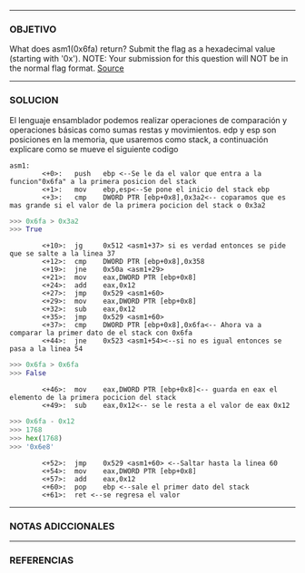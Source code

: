 ----
### OBJETIVO 
What does asm1(0x6fa) return? Submit the flag as a hexadecimal value (starting with '0x'). NOTE: Your submission for this question will NOT be in the normal flag format. [Source](https://jupiter.challenges.picoctf.org/static/b41e08fc19ceb9d0466ebd68d36c5630/test.S)

---
### SOLUCION

El lenguaje ensamblador podemos realizar operaciones de comparación y operaciones básicas como sumas restas y movimientos.
edp y esp son posiciones en la memoria, que usaremos como stack, a continuación explicare como se mueve el siguiente codigo
``` 
asm1:
        <+0>:   push   ebp <--Se le da el valor que entra a la funcion"0x6fa" a la primera posicion del stack
        <+1>:   mov    ebp,esp<--Se pone el inicio del stack ebp
        <+3>:   cmp    DWORD PTR [ebp+0x8],0x3a2<-- coparamos que es mas grande si el valor de la primera pocicion del stack o 0x3a2
```
``` python
>>> 0x6fa > 0x3a2
>>> True
```        
```
        <+10>:  jg     0x512 <asm1+37> si es verdad entonces se pide que se salte a la linea 37
        <+12>:  cmp    DWORD PTR [ebp+0x8],0x358
        <+19>:  jne    0x50a <asm1+29>
        <+21>:  mov    eax,DWORD PTR [ebp+0x8]
        <+24>:  add    eax,0x12
        <+27>:  jmp    0x529 <asm1+60>
        <+29>:  mov    eax,DWORD PTR [ebp+0x8]
        <+32>:  sub    eax,0x12
        <+35>:  jmp    0x529 <asm1+60>
        <+37>:  cmp    DWORD PTR [ebp+0x8],0x6fa<-- Ahora va a comparar la primer dato de el stack con 0x6fa
        <+44>:  jne    0x523 <asm1+54><--si no es igual entonces se pasa a la linea 54
```
```python
>>> 0x6fa > 0x6fa
>>> False
```
```
        <+46>:  mov    eax,DWORD PTR [ebp+0x8]<-- guarda en eax el elemento de la primera pocicion del stack
        <+49>:  sub    eax,0x12<-- se le resta a el valor de eax 0x12
```
``` python 
>>> 0x6fa - 0x12
>>> 1768
>>> hex(1768)
>>> '0x6e8'
```
```
        <+52>:  jmp    0x529 <asm1+60> <--Saltar hasta la linea 60
        <+54>:  mov    eax,DWORD PTR [ebp+0x8]
        <+57>:  add    eax,0x12
        <+60>:  pop    ebp <--sale el primer dato del stack
        <+61>:  ret <--se regresa el valor
```
---
### NOTAS ADICCIONALES

---
### REFERENCIAS
